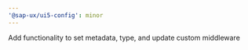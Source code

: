 ```yaml
---
'@sap-ux/ui5-config': minor
---
```


Add functionality to set metadata, type, and update custom middleware
